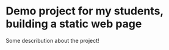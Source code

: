 # Demo project for my students, building a static web page

Some describution about the project!



